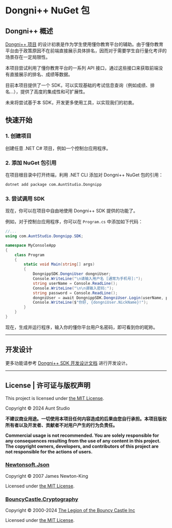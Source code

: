# Dongni++ NuGet 包

## Dongni++ 概述

[Dongni++ 项目](https://github.com/orgs/Aunt-Studio/projects/1) 的设计初衷是作为学生使用懂你教育平台的辅助。由于懂你教育平台由于政策原因不在前端直接展示具体排名，因而对于需要学生自行量化考评的场景存在一定局限性。

本项目尝试利用了懂你教育平台的一系列 API 接口，通过这些接口来获取前端没有直接展示的排名、成绩等数据。

目前本项目提供了一个 SDK，可以实现基础的考试信息查询（例如成绩、排名...），提供了高度的集成性和可扩展性。

未来将尝试基于本 SDK，开发更多使用工具，以实现我们的初衷。

## 快速开始

### 1. 创建项目

创建任意 .NET C# 项目，例如一个控制台应用程序。

### 2. 添加 NuGet 包引用

在项目根目录中打开终端，利用 .NET CLI 添加对 Dongni++ NuGet 包的引用：
```bash
dotnet add package com.AuntStudio.Dongnipp
```

### 3. 尝试调用 SDK

现在，你可以在项目中自由地使用 Dongni++ SDK 提供的功能了。

例如，对于控制台应用程序，你可以在 `Program.cs` 中添加如下代码：
```csharp
//...
using com.AuntStudio.Dongnipp.SDK;

namespace MyConsoleApp
{
    class Program
    {
        static void Main(string[] args)
        {
            DongnippSDK.DongniUser dongniUser;
            Console.WriteLine("\n请输入用户名 [通常为手机号]:");
            string userName = Console.ReadLine();
            Console.WriteLine("\n\n请输入密码:");
            string password = Console.ReadLine();
            dongniUser = await DongnippSDK.DongniUser.Login(userName, password);
            Console.WriteLine($"你好, {dongniUser.NickName}!");
        }
    }
}
```

现在，生成并运行程序，输入你的懂你平台用户名密码，即可看到你的昵称。

---

## 开发设计

更多功能请参考 [Dongni++ SDK 开发设计文档](https://dongnipp.auntstudio.com/) 进行开发设计。

---

## License | 许可证与版权声明
This project is licensed under [the MIT License](https://opensource.org/license/mit/).

Copyright © 2024 Aunt Studio

**不建议商业用途。一切使用本项目任何内容造成的后果由您自行承担。本项目版权所有者以及开发者、贡献者不对用户产生的行为负责任。**

**Commercial usage is not recommended. You are solely responsible for any consequences resulting from the use of any content in this project. The copyright owners, developers, and contributors of this project are not responsible for the actions of users.**

### [Newtonsoft.Json](https://www.newtonsoft.com/json)
Copyright © 2007 James Newton-King

Licensed under [the MIT License](https://opensource.org/license/mit/).

### [BouncyCastle.Cryptography](https://www.bouncycastle.org/csharp)
Copyright © 2000-2024 [The Legion of the Bouncy Castle Inc](https://www.bouncycastle.org)

Licensed under [the MIT License](https://opensource.org/license/mit/).
